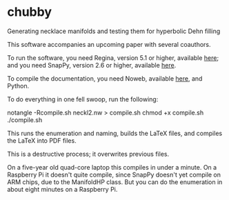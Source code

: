 # chubby
Generating necklace manifolds and testing them for hyperbolic Dehn filling

This software accompanies an upcoming paper with several coauthors.

To run the software, you need Regina, version 5.1 or higher, available
[here](https://regina-normal.github.io); and you need SnapPy, version
2.6 or higher, available [here](https://snappy.computop.org/).

To compile the documentation, you need Noweb, available
[here](https://www.cs.tufts.edu/~nr/noweb/), and Python.

To do everything in one fell swoop, run the following:

   notangle -Rcompile.sh neckl2.nw > compile.sh
   chmod +x compile.sh
   ./compile.sh

This runs the enumeration and naming, builds the LaTeX files,
and compiles the LaTeX into PDF files.

This is a destructive process; it overwrites previous files.

On a five-year old quad-core laptop this compiles in under a minute.
On a Raspberry Pi it doesn't quite compile, since SnapPy doesn't yet
compile on ARM chips, due to the ManifoldHP class. But you can do
the enumeration in about eight minutes on a Raspberry Pi.